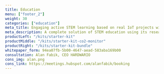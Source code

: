 ```yaml
---
title: Education
menu: ["footer_2"]
weight: 30
categories: ["education"]
meta_title: Engaging active STEM learning based on real IoT projects with HARDWARIO
meta_description: A complete solution of STEM education using its research-based pedagogical framework, which attractiveness is based on work with real IoT projects.
productLeft: "/kits/starter-kit"
productMiddle: "/kits/starter-kit-co2-monitor"
productRight: "/kits/starter-kit-bundle"
whitepaper_form: 94ea07fb-5b00-4647-aead-583aba169b00
consultation: Alan Fabik, CEO HARDWARIO
cons_img: alan.png
cons_link: https://meetings.hubspot.com/alanfabik/booking
---
```

